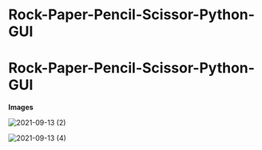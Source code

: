﻿# Rock-Paper-Pencil-Scissor-Python-GUI
# Rock-Paper-Pencil-Scissor-Python-GUI

 **Images**
 
![2021-09-13 (2)](https://user-images.githubusercontent.com/88131508/133028028-8496fb44-364b-4266-bd33-4e6d5d9c3c1b.png)




![2021-09-13 (4)](https://user-images.githubusercontent.com/88131508/133028433-93bb52d4-ef90-4f0c-b179-52c07b09ca15.png)

